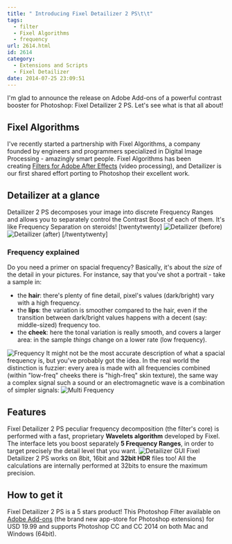 ```yaml
---
title: " Introducing Fixel Detailizer 2 PS\t\t"
tags:
  - filter
  - Fixel Algorithms
  - frequency
url: 2614.html
id: 2614
category:
  - Extensions and Scripts
  - Fixel Detailizer
date: 2014-07-25 23:09:51
---
```


I'm glad to announce the release on Adobe Add-ons of a powerful contrast booster for Photoshop: Fixel Detailizer 2 PS. Let's see what is that all about!

Fixel Algorithms
----------------

I've recently started a partnership with Fixel Algorithms, a company founded by engineers and programmers specialized in Digital Image Processing - amazingly smart people. Fixel Algorithms has been creating [Filters for Adobe After Effects](http://aescripts.com/authors/f-l/fixel-algorithms/ "Fixel Algorithms for After Effects") (video processing), and Detailizer is our first shared effort porting to Photoshop their excellent work.

Detailizer at a glance
----------------------

Detailizer 2 PS decomposes your image into discrete Frequency Ranges and allows you to separately control the Contrast Boost of each of them. It's like Frequency Separation on steroids! \[twentytwenty\] ![Detailizer (before)](http://localhost:8888/wp-content/uploads/2014/06/detailizer-before1.jpg) ![Detailizer (after)](http://localhost:8888/wp-content/uploads/2014/06/detailizer-after1.jpg) \[/twentytwenty\]  

### Frequency explained

Do you need a primer on spacial frequency? Basically, it's about the _size_ of the detail in your pictures. For instance, say that you've shot a portrait - take a sample in:

*   the **hair**: there's plenty of fine detail, pixel's values (dark/bright) vary with a high frequency.
*   the **lips**: the variation is smoother compared to the hair, even if the transition between dark/bright values happens with a decent (say: middle-sized) frequency too.
*   the **cheek**: here the tonal variation is really smooth, and covers a larger area: in the sample _things_ change on a lower rate (low frequency).

![Frequency](http://localhost:8888/wp-content/uploads/2014/06/3Freq.jpg) It might not be the most accurate description of what a spacial frequency is, but you've probably got the idea. In the real world the distinction is fuzzier: every area is made with all frequencies combined (within "low-freq" cheeks there is "high-freq" skin texture), the same way a complex signal such a sound or an electromagnetic wave is a combination of simpler signals: ![Multi Frequency](http://localhost:8888/wp-content/uploads/2014/06/multifreq.jpg)

Features
--------

Fixel Detailizer 2 PS peculiar frequency decomposition (the filter's core) is performed with a fast, proprietary **Wavelets algorithm** developed by Fixel. The interface lets you boost separately **5 Frequency Ranges**, in order to target precisely the detail level that you want. ![Detailizer GUI](http://localhost:8888/wp-content/uploads/2014/06/Detailizer-GUI.jpg) Fixel Detailizer 2 PS works on 8bit, 16bit and **32bit HDR** files too! All the calculations are internally performed at 32bits to ensure the maximum precision.

How to get it
-------------

Fixel Detailizer 2 PS is a 5 stars product! This Photoshop Filter available on [Adobe Add-ons](https://creative.adobe.com/addons/products/2757 "Fixel Detailizer PS on Adobe Add-ons") (the brand new app-store for Photoshop extensions) for USD 19.99 and supports Photoshop CC and CC 2014 on both Mac and Windows (64bit).
